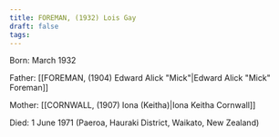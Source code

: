 ```yaml
---
title: FOREMAN, (1932) Lois Gay
draft: false
tags:
---
```

Born: March 1932

Father: [[FOREMAN, (1904) Edward Alick "Mick"|Edward Alick "Mick" Foreman]]

Mother: [[CORNWALL, (1907) Iona (Keitha)|Iona Keitha Cornwall]]

Died: 1 June 1971 (Paeroa, Hauraki District, Waikato, New Zealand)